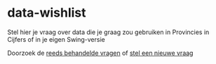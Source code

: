 # data-wishlist
Stel hier je vraag over data die je graag zou gebruiken in Provincies in Cijfers of in je eigen Swing-versie

Doorzoek de [reeds behandelde vragen](https://github.com/provinciesincijfers/data-wishlist/issues?q=is%3Aissue) of [stel een nieuwe vraag](https://github.com/provinciesincijfers/data-wishlist/issues/new)
